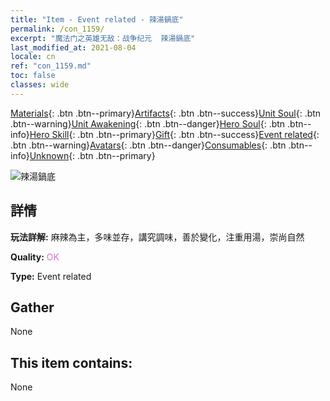 ```yaml
---
title: "Item - Event related - 辣湯鍋底"
permalink: /con_1159/
excerpt: "魔法门之英雄无敌：战争纪元  辣湯鍋底"
last_modified_at: 2021-08-04
locale: cn
ref: "con_1159.md"
toc: false
classes: wide
---
```

 [Materials](/ItemsCN/){: .btn .btn--primary}[Artifacts](/ItemsCN/Artifacts/){: .btn .btn--success}[Unit Soul](/ItemsCN/UnitSoul/){: .btn .btn--warning}[Unit Awakening](/ItemsCN/UnitAwakening/){: .btn .btn--danger}[Hero Soul](/ItemsCN/HeroSoul/){: .btn .btn--info}[Hero Skill](/ItemsCN/HeroSkill/){: .btn .btn--primary}[Gift](/ItemsCN/Gift/){: .btn .btn--success}[Event related](/ItemsCN/Events/){: .btn .btn--warning}[Avatars](/ItemsCN/Avatars/){: .btn .btn--danger}[Consumables](/ItemsCN/Consumables/){: .btn .btn--info}[Unknown](/ItemsCN/Unknown/){: .btn .btn--primary}

 ![辣湯鍋底](/images/t/i_8150002.png)

## 詳情
 **玩法詳解:** 麻辣為主，多味並存，講究調味，善於變化，注重用湯，崇尚自然

 **Quality:** <span style="color: #DA70D6">OK</span>

 **Type:** Event related

## Gather

  None

## This item contains:

  None

